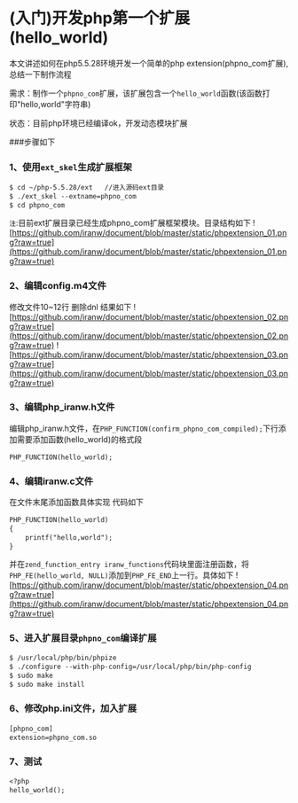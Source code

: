 # (入门)开发php第一个扩展(hello_world)

本文讲述如何在php5.5.28环境开发一个简单的php extension(phpno_com扩展),总结一下制作流程

需求：制作一个`phpno_com`扩展，该扩展包含一个`hello_world`函数(该函数打印"hello,world"字符串)

状态：目前php环境已经编译ok，开发动态模块扩展

###步骤如下

### 1、使用`ext_skel`生成扩展框架
```
$ cd ~/php-5.5.28/ext   //进入源码ext目录
$ ./ext_skel --extname=phpno_com
$ cd phpno_com
```
`注`:目前ext扩展目录已经生成phpno_com扩展框架模块。目录结构如下
![https://github.com/iranw/document/blob/master/static/phpextension_01.png?raw=true](https://github.com/iranw/document/blob/master/static/phpextension_01.png?raw=true)

### 2、编辑config.m4文件

修改文件10~12行 删除dnl 结果如下
![https://github.com/iranw/document/blob/master/static/phpextension_02.png?raw=true](https://github.com/iranw/document/blob/master/static/phpextension_02.png?raw=true)
![https://github.com/iranw/document/blob/master/static/phpextension_03.png?raw=true](https://github.com/iranw/document/blob/master/static/phpextension_03.png?raw=true)

### 3、编辑php_iranw.h文件
编辑php_iranw.h文件，在`PHP_FUNCTION(confirm_phpno_com_compiled);`下行添加需要添加函数(hello_world)的格式段
```
PHP_FUNCTION(hello_world);
```

### 4、编辑iranw.c文件
在文件末尾添加函数具体实现 代码如下
```
PHP_FUNCTION(hello_world)
{
    printf("hello,world");
}
```
并在`zend_function_entry iranw_functions`代码块里面注册函数，将`PHP_FE(hello_world, NULL)`添加到`PHP_FE_END`上一行。具体如下
![https://github.com/iranw/document/blob/master/static/phpextension_04.png?raw=true](https://github.com/iranw/document/blob/master/static/phpextension_04.png?raw=true)


### 5、进入扩展目录`phpno_com`编译扩展
```
$ /usr/local/php/bin/phpize
$ ./configure --with-php-config=/usr/local/php/bin/php-config
$ sudo make
$ sudo make install
```

### 6、修改php.ini文件，加入扩展
```
[phpno_com]
extension=phpno_com.so
```

### 7、测试
```
<?php
hello_world();
```


